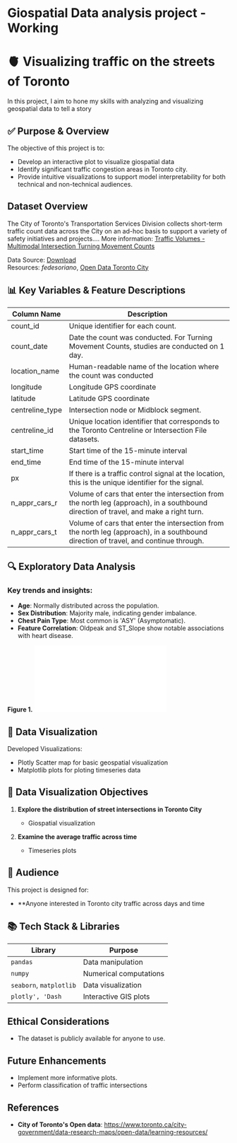 # Giospatial Data analysis project - Working 

# 🫀 Visualizing traffic on the streets of Toronto
In this project, I aim to hone my skills with analyzing and visualizing geospatial data to tell a story


## ✅ Purpose & Overview
The objective of this project is to:
- Develop an interactive plot to visualize giospatial data
- Identify significant traffic congestion areas in Toronto city.
- Provide intuitive visualizations to support model interpretability for both technical and non-technical audiences.

## Dataset Overview 
The City of Toronto's Transportation Services Division collects short-term traffic count data across the City on an ad-hoc basis to support a variety of safety initiatives and projects....
More information: [Traffic Volumes - Multimodal Intersection Turning Movement Counts](https://ckan0.cf.opendata.inter.prod-toronto.ca/dataset/traffic-volumes-at-intersections-for-all-modes)

Data Source: [Download](https://ckan0.cf.opendata.inter.prod-toronto.ca/dataset/traffic-volumes-at-intersections-for-all-modes/resource/262469c2-abfe-4756-9068-4ea5c7ba1af7)  
Resources: *fedesoriano*, [Open Data Toronto City](https://www.toronto.ca/city-government/data-research-maps/open-data/learning-resources/)


## 📊 Key Variables & Feature Descriptions
| Column Name       | Description                                                                                         |
|-------------------|-----------------------------------------------------------------------------------------------------|
| count_id          | Unique identifier for each count.                                                                   |
| count_date        | Date the count was conducted. For Turning Movement Counts, studies are conducted on 1 day.          |
| location_name     | Human-readable name of the location where the count was conducted                                   |
| longitude         | Longitude GPS coordinate                                                                            |
| latitude          | Latitude GPS coordinate                                                                             |
| centreline_type   | Intersection node or Midblock segment.                                                              |
| centreline_id     | Unique location identifier that corresponds to the Toronto Centreline or Intersection File datasets.|
| start_time        | Start time of the 15-minute interval                                                                |
| end_time          | End time of the 15-minute interval                                                                  |
| px                | If there is a traffic control signal at the location, this is the unique identifier for the signal. |
| n_appr_cars_r     | Volume of cars that enter the intersection from the north leg (approach), in a southbound direction of travel, and make a right turn.|
| n_appr_cars_t     | Volume of cars that enter the intersection from the north leg (approach), in a southbound direction of travel, and continue through. |


## 🔍 Exploratory Data Analysis

### Key trends and insights:
- **Age**: Normally distributed across the population.  
- **Sex Distribution**: Majority male, indicating gender imbalance.  
- **Chest Pain Type**: Most common is 'ASY' (Asymptomatic).  
- **Feature Correlation**: Oldpeak and ST_Slope show notable associations with heart disease.



**Figure 1.**
![Visualization of Toronto city intersections (data collection points) on a map](.toronto_traffic_1.html)


## 🧠 Data Visualization

Developed Visualizations:
- Plotly Scatter map for basic geospatial visualization
- Matplotlib plots for ploting timeseries data 

## 🎨 Data Visualization Objectives

1. **Explore the distribution of street intersections in Toronto City**
    - Giospatial visualization

2. **Examine the average traffic across time**  
   - Timeseries plots

## 🎯 Audience

This project is designed for:

- **Anyone interested in Toronto city traffic across days and time

## 📚 Tech Stack & Libraries

| Library        | Purpose                                  |
|----------------|------------------------------------------|
| `pandas`       | Data manipulation                        |
| `numpy`        | Numerical computations                   |
| `seaborn`, `matplotlib`| Data visualization                 |
| `plotly', 'Dash` | Interactive GIS plots |


## Ethical Considerations

- The dataset is publicly available for anyone to use.

## Future Enhancements

- Implement more informative plots.  
- Perform classification of traffic intersections

## References

- **City of Toronto's Open data**: https://www.toronto.ca/city-government/data-research-maps/open-data/learning-resources/
